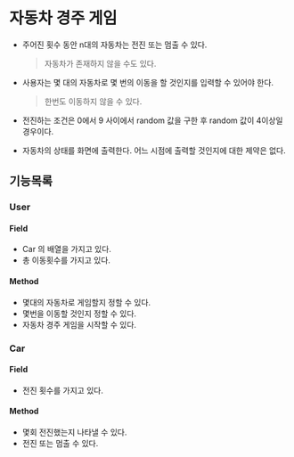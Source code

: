 # 자동차 경주 게임

- 주어진 횟수 동안 n대의 자동차는 전진 또는 멈출 수 있다.

  > 자동차가 존재하지 않을 수도 있다.

- 사용자는 몇 대의 자동차로 몇 번의 이동을 할 것인지를 입력할 수 있어야 한다.

  > 한번도 이동하지 않을 수 있다.

- 전진하는 조건은 0에서 9 사이에서 random 값을 구한 후 random 값이 4이상일 경우이다.

- 자동차의 상태를 화면에 출력한다. 어느 시점에 출력할 것인지에 대한 제약은 없다.



## 기능목록

### User

#### Field

* Car 의 배열을 가지고 있다.
* 총 이동횟수를 가지고 있다.

#### Method

* 몇대의 자동차로 게임할지 정할 수 있다.
* 몇번을 이동할 것인지 정할 수 있다.
* 자동차 경주 게임을 시작할 수 있다.



### Car

#### Field

* 전진 횟수를 가지고 있다.



#### Method

* 몇회 전진했는지 나타낼 수 있다.
* 전진 또는 멈출 수 있다.